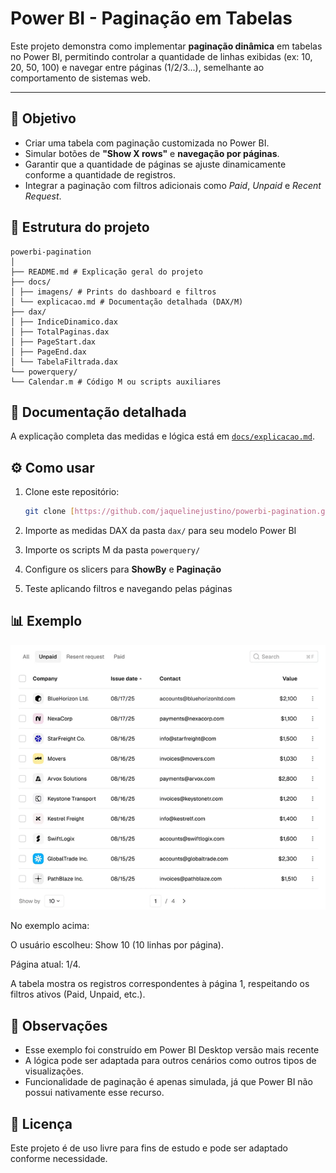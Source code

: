 # Power BI - Paginação em Tabelas

Este projeto demonstra como implementar **paginação dinâmica** em tabelas no Power BI, permitindo controlar a quantidade de linhas exibidas (ex: 10, 20, 50, 100) e navegar entre páginas (1/2/3...), semelhante ao comportamento de sistemas web.

---

## 🎯 Objetivo
* Criar uma tabela com paginação customizada no Power BI.  
* Simular botões de **"Show X rows"** e **navegação por páginas**.  
* Garantir que a quantidade de páginas se ajuste dinamicamente conforme a quantidade de registros.  
* Integrar a paginação com filtros adicionais como *Paid*, *Unpaid* e *Recent Request*.  


## 📂 Estrutura do projeto
```
powerbi-pagination
│
├── README.md # Explicação geral do projeto
├── docs/
│ ├── imagens/ # Prints do dashboard e filtros
│ └── explicacao.md # Documentação detalhada (DAX/M)
├── dax/
│ ├── IndiceDinamico.dax
│ ├── TotalPaginas.dax
│ ├── PageStart.dax
│ ├── PageEnd.dax
│ └── TabelaFiltrada.dax
└── powerquery/
└── Calendar.m # Código M ou scripts auxiliares
```

## 📑 Documentação detalhada

A explicação completa das medidas e lógica está em [`docs/explicacao.md`](docs/explicacao.md).

## ⚙️ Como usar

1. Clone este repositório:

   ```bash
   git clone [https://github.com/jaquelinejustino/powerbi-pagination.git]
   ```

2. Importe as medidas DAX da pasta `dax/` para seu modelo Power BI

3. Importe os scripts M da pasta `powerquery/`

4. Configure os slicers para **ShowBy** e **Paginação**

5. Teste aplicando filtros e navegando pelas páginas

## 📊 Exemplo
![Exemplo de Página](docs/imagens/exemplo.png)

No exemplo acima:

O usuário escolheu: Show 10 (10 linhas por página).

Página atual: 1/4.

A tabela mostra os registros correspondentes à página 1, respeitando os filtros ativos (Paid, Unpaid, etc.).

## 📌 Observações

* Esse exemplo foi construído em Power BI Desktop versão mais recente
* A lógica pode ser adaptada para outros cenários como outros tipos de visualizações.
* Funcionalidade de paginação é apenas simulada, já que Power BI não possui nativamente esse recurso.

## 📄 Licença

Este projeto é de uso livre para fins de estudo e pode ser adaptado conforme necessidade.
